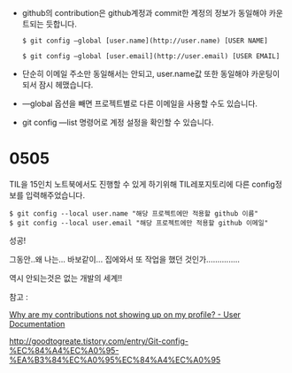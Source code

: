 - github의 contribution은 github계정과 commit한 계정의 정보가 동일해야 카운트되는 듯합니다.

  ~~~
  $ git config —global [user.name](http://user.name) [USER NAME]
  
  $ git config —global [user.email](http://user.email) [USER EMAIL]
  ~~~

- 단순히 이메일 주소만 동일해서는 안되고, user.name값 또한 동일해야 카운팅이 되서 잠시 헤맸습니다.

- —global 옵션을 빼면 프로젝트별로 다른 이메일을 사용할 수도 있습니다.

- git config —list 명령어로 계정 설정을 확인할 수 있습니다.



<h1>
  0505
</h1>



TIL을 15인치 노트북에서도 진행할 수 있게 하기위해 TIL레포지토리에 다른 config정보를 입력해주었습니다.

```
$ git config --local user.name "해당 프로젝트에만 적용할 github 이름"
$ git config --local user.email "해당 프로젝트에만 적용할 github 이메일"
```

성공!

그동안..왜 나는... 바보같이... 집에와서 또 작업을 했던 것인가...............

역시 안되는것은 없는 개발의 세계!!



참고 :

[Why are my contributions not showing up on my profile? - User Documentation](https://help.github.com/articles/why-are-my-contributions-not-showing-up-on-my-profile/)

http://goodtogreate.tistory.com/entry/Git-config-%EC%84%A4%EC%A0%95-%EA%B3%84%EC%A0%95%EC%84%A4%EC%A0%95